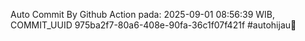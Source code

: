 Auto Commit By Github Action pada: 2025-09-01 08:56:39 WIB, COMMIT_UUID 975ba2f7-80a6-408e-90fa-36c1f07f421f #autohijau🗿
